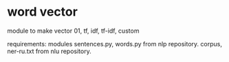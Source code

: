 # word vector

module to make vector 01, tf, idf, tf-idf, custom

requirements: modules sentences.py, words.py from nlp repository. corpus, ner-ru.txt from nlu repository.
